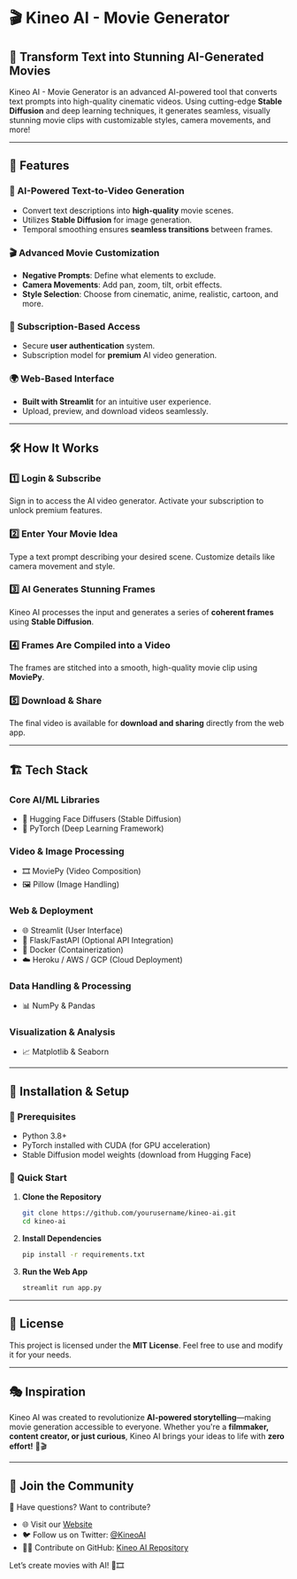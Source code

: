 # 🎬 Kineo AI - Movie Generator

## 🚀 Transform Text into Stunning AI-Generated Movies
Kineo AI - Movie Generator is an advanced AI-powered tool that converts text prompts into high-quality cinematic videos. Using cutting-edge **Stable Diffusion** and deep learning techniques, it generates seamless, visually stunning movie clips with customizable styles, camera movements, and more!

---

## 🌟 Features
### 🎥 AI-Powered Text-to-Video Generation
- Convert text descriptions into **high-quality** movie scenes.
- Utilizes **Stable Diffusion** for image generation.
- Temporal smoothing ensures **seamless transitions** between frames.

### 🎬 Advanced Movie Customization
- **Negative Prompts**: Define what elements to exclude.
- **Camera Movements**: Add pan, zoom, tilt, orbit effects.
- **Style Selection**: Choose from cinematic, anime, realistic, cartoon, and more.

### 🔐 Subscription-Based Access
- Secure **user authentication** system.
- Subscription model for **premium** AI video generation.

### 🌍 Web-Based Interface
- **Built with Streamlit** for an intuitive user experience.
- Upload, preview, and download videos seamlessly.

---

## 🛠️ How It Works
### 1️⃣ **Login & Subscribe**
Sign in to access the AI video generator. Activate your subscription to unlock premium features.

### 2️⃣ **Enter Your Movie Idea**
Type a text prompt describing your desired scene. Customize details like camera movement and style.

### 3️⃣ **AI Generates Stunning Frames**
Kineo AI processes the input and generates a series of **coherent frames** using **Stable Diffusion**.

### 4️⃣ **Frames Are Compiled into a Video**
The frames are stitched into a smooth, high-quality movie clip using **MoviePy**.

### 5️⃣ **Download & Share**
The final video is available for **download and sharing** directly from the web app.

---

## 🏗️ Tech Stack
### **Core AI/ML Libraries**
- 🤗 Hugging Face Diffusers (Stable Diffusion)
- 🧠 PyTorch (Deep Learning Framework)

### **Video & Image Processing**
- 🎞️ MoviePy (Video Composition)
- 🖼️ Pillow (Image Handling)

### **Web & Deployment**
- 🌐 Streamlit (User Interface)
- 🚀 Flask/FastAPI (Optional API Integration)
- 🐳 Docker (Containerization)
- ☁️ Heroku / AWS / GCP (Cloud Deployment)

### **Data Handling & Processing**
- 📊 NumPy & Pandas

### **Visualization & Analysis**
- 📈 Matplotlib & Seaborn

---

## 🔧 Installation & Setup
### 📌 Prerequisites
- Python 3.8+
- PyTorch installed with CUDA (for GPU acceleration)
- Stable Diffusion model weights (download from Hugging Face)

### 🏃 Quick Start
1. **Clone the Repository**
   ```bash
   git clone https://github.com/yourusername/kineo-ai.git
   cd kineo-ai
   ```
2. **Install Dependencies**
   ```bash
   pip install -r requirements.txt
   ```
3. **Run the Web App**
   ```bash
   streamlit run app.py
   ```

---

## 📜 License
This project is licensed under the **MIT License**. Feel free to use and modify it for your needs.

---

## 🎭 Inspiration
Kineo AI was created to revolutionize **AI-powered storytelling**—making movie generation accessible to everyone. Whether you're a **filmmaker, content creator, or just curious**, Kineo AI brings your ideas to life with **zero effort!** 🚀🎬

---

## 🌟 Join the Community
💬 Have questions? Want to contribute?
- 🌐 Visit our [Website](https://yourwebsite.com)
- 🐦 Follow us on Twitter: [@KineoAI](https://twitter.com/kineoai)
- 🧑‍💻 Contribute on GitHub: [Kineo AI Repository](https://github.com/yourusername/kineo-ai)

Let’s create movies with AI! 🚀🎞️


